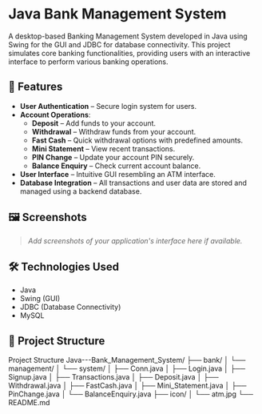# Java Bank Management System

A desktop-based Banking Management System developed in Java using Swing for the GUI and JDBC for database connectivity. This project simulates core banking functionalities, providing users with an interactive interface to perform various banking operations.

## 🧰 Features

- **User Authentication** – Secure login system for users.
- **Account Operations**:
  - **Deposit** – Add funds to your account.
  - **Withdrawal** – Withdraw funds from your account.
  - **Fast Cash** – Quick withdrawal options with predefined amounts.
  - **Mini Statement** – View recent transactions.
  - **PIN Change** – Update your account PIN securely.
  - **Balance Enquiry** – Check current account balance.
- **User Interface** – Intuitive GUI resembling an ATM interface.
- **Database Integration** – All transactions and user data are stored and managed using a backend database.

## 🖼️ Screenshots

> *Add screenshots of your application's interface here if available.*

## 🛠️ Technologies Used

- Java
- Swing (GUI)
- JDBC (Database Connectivity)
- MySQL

## 📁 Project Structure

Project Structure
Java---Bank_Management_System/
├── bank/
│   └── management/
│       └── system/
│           ├── Conn.java
│           ├── Login.java
│           ├── Signup.java
│           ├── Transactions.java
│           ├── Deposit.java
│           ├── Withdrawal.java
│           ├── FastCash.java
│           ├── Mini_Statement.java
│           ├── PinChange.java
│           └── BalanceEnquiry.java
├── icon/
│   └── atm.jpg
└── README.md

